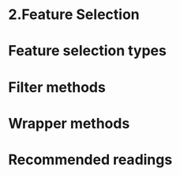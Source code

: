 # 2.Feature Selection

# Feature selection types

# Filter methods

# Wrapper methods

# Recommended readings

